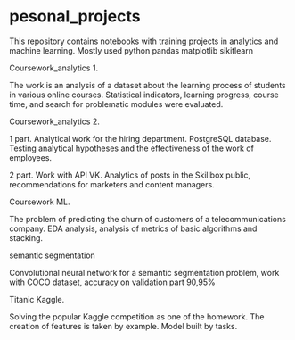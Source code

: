 # pesonal_projects
This repository contains notebooks with training projects in analytics and machine learning.
Mostly used python pandas matplotlib sikitlearn

Coursework_analytics 1. 

The work is an analysis of a dataset about the learning process of students in various online courses.
Statistical indicators, learning progress, course time, and search for problematic modules were evaluated.


Coursework_analytics 2.

1 part. Analytical work for the hiring department. PostgreSQL database. 
Testing analytical hypotheses and the effectiveness of the work of employees.

2 part. Work with API VK. Analytics of posts in the Skillbox public, recommendations for marketers and content managers.


Coursework ML.

The problem of predicting the churn of customers of a telecommunications company.
EDA аnalysis, analysis of metrics of basic algorithms and stacking. 


semantic segmentation

Convolutional neural network for a semantic segmentation problem, work with COCO dataset, accuracy on validation part 90,95%


Titanic Kaggle.

Solving the popular Kaggle competition as one of the homework. 
The creation of features is taken by example. Model built by tasks.
